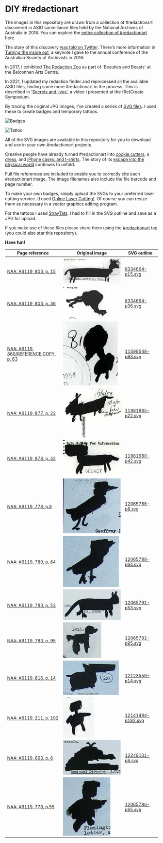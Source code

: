 # DIY #redactionart

The images in this repository are drawn from a collection of #redactionart discovered in ASIO surveillance files held by the National Archives of Australia in 2016. You can explore the [entire collection of #redactionart](https://owebrowse.herokuapp.com/redactions/tags/art/) here.

The story of this discovery [was told on Twitter](http://wke.lt/w/s/mhjyH). There's more information in [Turning the inside out](https://dx.doi.org/10.6084/m9.figshare.4055013), a keynote I gave to the annual conference of the Australian Society of Archivists in 2016.

In 2017, I exhibited [The Redaction Zoo](https://vimeo.com/wragge/redactionart) as part of 'Beauties and Beasts' at the Belconnen Arts Centre.

In 2021, I updated my redaction finder and reprocessed all the available ASIO files, finding some more #redactionart in the process. This is described in ['Secrets and lives'](https://updates.timsherratt.org/2021/04/21/secrets-and-lives.html), a video I presented at the (Re)Create Symposium.

By tracing the original JPG images, I've created a series of [SVG files](svgs/). I used these to create badges and temporary tattoos.

![Badges](https://dl.dropbox.com/s/hp1u29a1ejgao37/IMG_0713.jpg)

![Tattoo](https://dl.dropbox.com/s/k7nhwepx8h79vme/IMG_0715.jpg)

All of the SVG images are available in this repository for you to download and use in your own #redactionart projects.

Creative people have already turned \#redactionart into [cookie cutters](https://www.thingiverse.com/thing:2379810), a [dress](https://twitter.com/BonnieWildie/status/874166580900274176), and [iPhone cases, and t-shirts](https://www.redbubble.com/people/misskoko/collections/741004-redactionart). The story of its [escape into the physical world](http://wke.lt/w/s/HOrk1) continues to unfold.

Full file references are included to enable you to correctly cite each #redactionart image. The image filenames also include the file barcode and page number.

To make your own badges, simply upload the SVGs to your preferred laser cutting service. (I used [Online Laser Cutting](https://onlinelasercutting.com.au/)). Of course you can resize them as necessary in a vector graphics editing program.

For the tattoos I used [StrayTats](https://www.straytats.com/). I had to fill in the SVG outline and save as a JPG for upload.

If you make use of these files please share them using the [#redactionart](https://twitter.com/search?q=%23redactionart) tag (you could also star this repository).

**Have fun!**

| Page reference | Original image | SVG outline |
|------|------|------|
| [NAA: A6119, 803, p. 15](http://owebrowse.herokuapp.com/items/8334664/pages/15/) | ![8334664-p15.jpg](jpgs/8334664-p15.jpg) | [8334664-p15.svg](svgs/8334664-p15.svg) |
| [NAA: A6119, 803, p. 36](http://owebrowse.herokuapp.com/items/8334664/pages/36/) | ![8334664-p36.jpg](jpgs/8334664-p36.jpg)| [8334664-p36.svg](svgs/8334664-p36.svg) |
| [NAA: A6119, 860/REFERENCE COPY, p. 63](http://owebrowse.herokuapp.com/items/11599548/pages/63/) | ![11599548-p63.jpg](jpgs/11599548-p63.jpg) | [11599548-p63.svg](svgs/11599548-p63.svg) |
| [NAA: A6119, 877, p. 22](http://owebrowse.herokuapp.com/items/11981665/pages/22/) | ![11981665-p22.jpg](jpgs/11981665-p22.jpg) | [11981665-p22.svg](svgs/11981665-p22.svg) |
| [NAA: A6119, 878, p. 42](http://owebrowse.herokuapp.com/items/11981680/pages/42/) | ![11981680-p42.jpg](jpgs/11981680-p42.jpg) | [11981680-p42.svg](svgs/11981680-p42.svg) |
| [NAA: A6119, 778, p.8](http://owebrowse.herokuapp.com/items/12065786/pages/8/) | ![12065786-p8.jpg](jpgs/12065786-p8.jpg) | [12065786-p8.svg](svgs/12065786-p8.svg) |
| [NAA: A6119, 780, p. 64](http://owebrowse.herokuapp.com/items/12065788/pages/64/) | ![12065788-p64.jpg](jpgs/12065788-p64.jpg) | [12065788-p64.svg](svgs/12065788-p64.svg) |
| [NAA: A6119, 783, p. 53](http://owebrowse.herokuapp.com/items/12065791/pages/53/) | ![12065791-p53.jpg](jpgs/12065791-p53.jpg) | [12065791-p53.svg](svgs/12065791-p53.svg)|
| [NAA: A6119, 783, p. 95](http://owebrowse.herokuapp.com/items/12065791/pages/95/) | ![12065791-p95.jpg](jpgs/12065791-p95.jpg) | [12065791-p95.svg](svgs/12065791-p95.svg) |
| [NAA: A6119, 816, p. 14](http://owebrowse.herokuapp.com/items/12123559/pages/14/) | ![12123559-p14.jpg](jpgs/12123559-p14.jpg) | [12123559-p14.svg](svgs/12123559-p14.svg)|
| [NAA: A6119, 211, p. 192](http://owebrowse.herokuapp.com/items/12141484/pages/192/) | ![12141484-p192.jpg](jpgs/12141484-p192.jpg) | [12141484-p192.svg](svgs/12141484-p192.svg)|
| [NAA: A6119, 663, p. 6](http://owebrowse.herokuapp.com/items/12249101/pages/6/) | ![12249101-p6.jpg](jpgs/12249101-p6.jpg) | [12249101-p6.svg](svgs/12249101-p6.svg) |
| [NAA: A6119, 778, p.55](http://owebrowse.herokuapp.com/items/12065786/pages/55/) | ![12065786-p55.jpg](jpgs/12065786-p55.jpg) | [12065786-p55.svg](svgs/12065786-p55.svg) |

